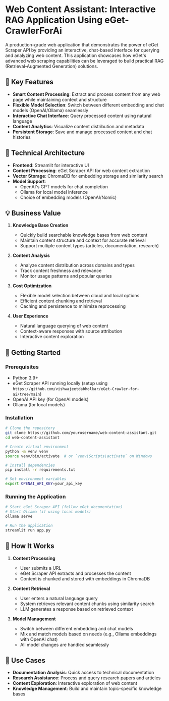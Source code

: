 # Web Content Assistant: Interactive RAG Application Using eGet-CrawlerForAi

A production-grade web application that demonstrates the power of eGet Scraper API by providing an interactive, chat-based interface for querying and analyzing web content. This application showcases how eGet's advanced web scraping capabilities can be leveraged to build practical RAG (Retrieval-Augmented Generation) solutions.

## 🌟 Key Features

- **Smart Content Processing**: Extract and process content from any web page while maintaining context and structure
- **Flexible Model Selection**: Switch between different embedding and chat models (OpenAI/Ollama) seamlessly
- **Interactive Chat Interface**: Query processed content using natural language
- **Content Analytics**: Visualize content distribution and metadata
- **Persistent Storage**: Save and manage processed content and chat histories

## 🔧 Technical Architecture

- **Frontend**: Streamlit for interactive UI
- **Content Processing**: eGet Scraper API for web content extraction
- **Vector Storage**: ChromaDB for embedding storage and similarity search
- **Model Support**:
  - OpenAI's GPT models for chat completion
  - Ollama for local model inference
  - Choice of embedding models (OpenAI/Nomic)

## 💡 Business Value

1. **Knowledge Base Creation**
   - Quickly build searchable knowledge bases from web content
   - Maintain content structure and context for accurate retrieval
   - Support multiple content types (articles, documentation, research)

2. **Content Analysis**
   - Analyze content distribution across domains and types
   - Track content freshness and relevance
   - Monitor usage patterns and popular queries

3. **Cost Optimization**
   - Flexible model selection between cloud and local options
   - Efficient content chunking and retrieval
   - Caching and persistence to minimize reprocessing

4. **User Experience**
   - Natural language querying of web content
   - Context-aware responses with source attribution
   - Interactive content exploration

## 🚀 Getting Started

### Prerequisites
- Python 3.9+
- eGet Scraper API running locally (setup using `https://github.com/vishwajeetdabholkar/eGet-Crawler-for-ai/tree/main`)
- OpenAI API key (for OpenAI models)
- Ollama (for local models)

### Installation
```bash
# Clone the repository
git clone https://github.com/yourusername/web-content-assistant.git
cd web-content-assistant

# Create virtual environment
python -m venv venv
source venv/bin/activate  # or `venv\Scripts\activate` on Windows

# Install dependencies
pip install -r requirements.txt

# Set environment variables
export OPENAI_API_KEY=your_api_key
```

### Running the Application
```bash
# Start eGet Scraper API (follow eGet documentation)
# Start Ollama (if using local models)
ollama serve

# Run the application
streamlit run app.py
```

## 📖 How It Works

1. **Content Processing**
   - User submits a URL
   - eGet Scraper API extracts and processes the content
   - Content is chunked and stored with embeddings in ChromaDB

2. **Content Retrieval**
   - User enters a natural language query
   - System retrieves relevant content chunks using similarity search
   - LLM generates a response based on retrieved context

3. **Model Management**
   - Switch between different embedding and chat models
   - Mix and match models based on needs (e.g., Ollama embeddings with OpenAI chat)
   - All model changes are handled seamlessly

## 🎯 Use Cases

- **Documentation Analysis**: Quick access to technical documentation
- **Research Assistance**: Process and query research papers and articles
- **Content Exploration**: Interactive exploration of web content
- **Knowledge Management**: Build and maintain topic-specific knowledge bases

